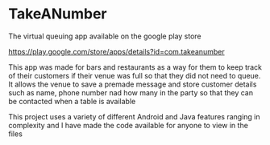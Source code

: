 # TakeANumber
The virtual queuing app available on the google play store

https://play.google.com/store/apps/details?id=com.takeanumber

This app was made for bars and restaurants as a way for them to keep track of their customers if their venue was full so that they did not need to queue. It allows the venue to save a premade message and store customer details such as name, phone number nad how many in the party so that they can be contacted when a table is available

This project uses a variety of different Android and Java features ranging in complexity and I have made the code available for anyone to view in the files
